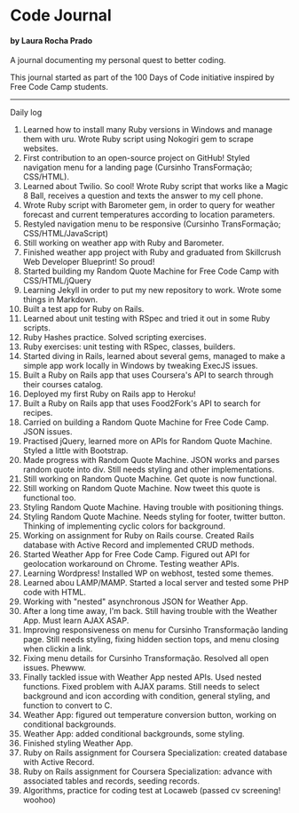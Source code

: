 # Code Journal
#### by Laura Rocha Prado

A journal documenting my personal quest to better coding.

This journal started as part of the 100 Days of Code initiative inspired by Free Code Camp students.

[//]: # (Commit format: Theme - Day n - Language/Framework/Something else)

----
Daily log

1. Learned how to install many Ruby versions in Windows and manage them with uru. Wrote Ruby script using Nokogiri gem to scrape websites.
2. First contribution to an open-source project on GitHub! Styled navigation menu for a landing page (Cursinho TransFormação; CSS/HTML).
3. Learned about Twilio. So cool! Wrote Ruby script that works like a Magic 8 Ball, receives a question and texts the answer to my cell phone.
4. Wrote Ruby script with Barometer gem, in order to query for weather forecast and current temperatures according to location parameters. 
5. Restyled navigation menu to be responsive (Cursinho TransFormação; CSS/HTML/JavaScript)
6. Still working on weather app with Ruby and Barometer.
7. Finished weather app project with Ruby and graduated from Skillcrush Web Developer Blueprint! So proud!
8. Started building my Random Quote Machine for Free Code Camp with CSS/HTML/jQuery
9. Learning Jekyll in order to put my new repository to work. Wrote some things in Markdown.
10. Built a test app for Ruby on Rails.
11. Learned about unit testing with RSpec and tried it out in some Ruby scripts.
12. Ruby Hashes practice. Solved scripting exercises.
13. Ruby exercises: unit testing with RSpec, classes, builders.
14. Started diving in Rails, learned about several gems, managed to make a simple app work locally in Windows by tweaking ExecJS issues.
15. Built a Ruby on Rails app that uses Coursera's API to search through their courses catalog.
16. Deployed my first Ruby on Rails app to Heroku!
17. Built a Ruby on Rails app that uses Food2Fork's API to search for recipes.
18. Carried on building a Random Quote Machine for Free Code Camp. JSON issues.
19. Practised jQuery, learned more on APIs for Random Quote Machine. Styled a little with Bootstrap.
20. Made progress with Random Quote Machine. JSON works and parses random quote into div. Still needs styling and other implementations.
21. Still working on Random Quote Machine. Get quote is now functional.
22. Still working on Random Quote Machine. Now tweet this quote is functional too.
23. Styling Random Quote Machine. Having trouble with positioning things. 
24. Styling Random Quote Machine. Needs styling for footer, twitter button. Thinking of implementing cyclic colors for background.
25. Working on assignment for Ruby on Rails course. Created Rails database with Active Record and implemented CRUD methods.
26. Started Weather App for Free Code Camp. Figured out API for geolocation workaround on Chrome. Testing weather APIs.
27. Learning Wordpress! Installed WP on webhost, tested some themes.
28. Learned abou LAMP/MAMP. Started a local server and tested some PHP code with HTML.
29. Working with "nested" asynchronous JSON for Weather App. 
30. After a long time away, I'm back. Still having trouble with the Weather App. Must learn AJAX ASAP.
31. Improving responsiveness on menu for Cursinho Transformação landing page. Still needs styling, fixing hidden section tops, and menu closing when clickin a link.
32. Fixing menu details for Cursinho Transformação. Resolved all open issues. Phewww.
33. Finally tackled issue with Weather App nested APIs. Used nested functions. Fixed problem with AJAX params. Still needs to select background and icon according with condition, general styling, and function to convert to C.
34. Weather App: figured out temperature conversion button, working on conditional backgrounds.
35. Weather App: added conditional backgrounds, some styling.
36. Finished styling Weather App.
37. Ruby on Rails assignment for Coursera Specialization: created database with Active Record.
38. Ruby on Rails assignment for Coursera Specialization: advance with associated tables and records, seeding records.
39. Algorithms, practice for coding test at Locaweb (passed cv screening! woohoo)